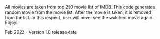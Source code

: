 All movies are taken from top 250 movie list of IMDB. This code generates random movie from the movie list. After the movie is taken, it is removed from the list. In this respect, user will never see the watched movie again. Enjoy!

Feb 2022 - Version 1.0 release date 
